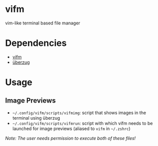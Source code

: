 # vifm
vim-like terminal based file manager

# Dependencies
* [vifm](https://www.archlinux.org/packages/community/x86_64/vifm/)
* [überzug](https://github.com/seebye/ueberzug)

# Usage
## Image Previews
* `~/.config/vifm/scripts/vifmimg`: script that shows images in the terminal using überzug
* `~/.config/vifm/scripts/vifmrun`: script with which vifm needs to be launched for image previews (aliased to `vifm` in `~/.zshrc`)

*Note: The user needs permission to execute both of these files!*
